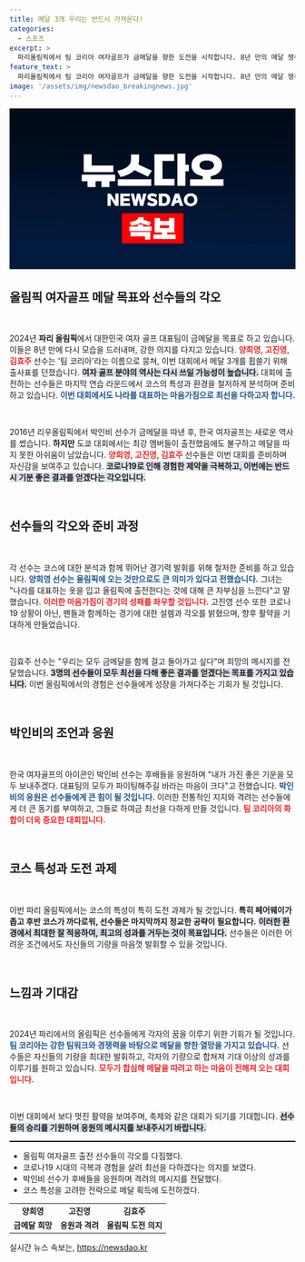 ```yaml
---
title: 메달 3개 우리는 반드시 가져온다!
categories:
  - 스포츠
excerpt: >
  파리올림픽에서 팀 코리아 여자골프가 금메달을 향한 도전을 시작합니다. 8년 만의 메달 쟁취를 다짐한 양희영, 고진영, 김효주의 뜨거운 열정이 주목받고 있습니다!
feature_text: >
  파리올림픽에서 팀 코리아 여자골프가 금메달을 향한 도전을 시작합니다. 8년 만의 메달 쟁취를 다짐한 양희영, 고진영, 김효주의 뜨거운 열정이 주목받고 있습니다!
image: '/assets/img/newsdao_breakingnews.jpg'
---
```


<p><img src="/assets/img/newsdao_breakingnews.jpg" alt="firstkoreanews 속보" /></p>

<h2 data-ke-size="size26">올림픽 여자골프 메달 목표와 선수들의 각오</h2>

<p data-ke-size="size16">&nbsp;</p>

<p data-ke-size="size16">2024년 <b>파리 올림픽</b>에서 대한민국 여자 골프 대표팀이 금메달을 목표로 하고 있습니다. 이들은 8년 만에 다시 모습을 드러내며, 강한 의지를 다지고 있습니다. <b><span style="color: #ee2323;">양희영, 고진영, 김효주</span></b> 선수는 '팀 코리아'라는 이름으로 뭉쳐, 이번 대회에서 메달 3개를 휩쓸기 위해 출사표를 던졌습니다. <b><span style="background-color: #21538527;">여자 골프 분야의 역사는 다시 쓰일 가능성이 높습니다.</span></b> 대회에 출전하는 선수들은 마지막 연습 라운드에서 코스의 특성과 환경을 철저하게 분석하며 준비하고 있습니다. <b><span style="color: #1a5490;">이번 대회에서도 나라를 대표하는 마음가짐으로 최선을 다하고자 합니다.</span></b></p>

<p data-ke-size="size16">&nbsp;</p>

<p data-ke-size="size16">2016년 리우올림픽에서 박인비 선수가 금메달을 따낸 후, 한국 여자골프는 새로운 역사를 썼습니다. <b>하지만</b> 도쿄 대회에서는 최강 멤버들이 출전했음에도 불구하고 메달을 따지 못한 아쉬움이 남았습니다. <b><span style="color: #ee2323;">양희영, 고진영, 김효주</span></b> 선수들은 이번 대회를 준비하며 자신감을 보여주고 있습니다. <b><span style="background-color: #21538527;">코로나19로 인해 경험한 제약을 극복하고, 이번에는 반드시 기분 좋은 결과를 얻겠다는 각오입니다.</span></b></p>

<p data-ke-size="size16">&nbsp;</p>

<h2 data-ke-size="size26">선수들의 각오와 준비 과정</h2>

<p data-ke-size="size16">&nbsp;</p>

<p data-ke-size="size16">각 선수는 코스에 대한 분석과 함께 뛰어난 경기력 발휘를 위해 철저한 준비를 하고 있습니다. <b><span style="color: #1a5490;">양희영 선수는 올림픽에 오는 것만으로도 큰 의미가 있다고 전했습니다.</span></b> 그녀는 "나라를 대표하는 옷을 입고 올림픽에 출전한다는 것에 대해 큰 자부심을 느낀다"고 말했습니다. <b><span style="color: #ee2323;">이러한 마음가짐이 경기의 성패를 좌우할 것입니다.</span></b> 고진영 선수 또한 코로나19 상황이 아닌, 팬들과 함께하는 경기에 대한 설렘과 각오를 밝혔으며, 향후 활약을 기대하게 만들었습니다.</p>

<p data-ke-size="size16">&nbsp;</p>

<p data-ke-size="size16">김효주 선수는 "우리는 모두 금메달을 함께 걸고 돌아가고 싶다"며 희망의 메시지를 전달했습니다. <b><span style="background-color: #21538527;">3명의 선수들이 모두 최선을 다해 좋은 결과를 얻겠다는 목표를 가지고 있습니다.</span></b> 이번 올림픽에서의 경험은 선수들에게 성장을 가져다주는 기회가 될 것입니다.</p>

<p data-ke-size="size16">&nbsp;</p>

<h2 data-ke-size="size26">박인비의 조언과 응원</h2>

<p data-ke-size="size16">&nbsp;</p>

<p data-ke-size="size16">한국 여자골프의 아이콘인 박인비 선수는 후배들을 응원하며 "내가 가진 좋은 기운을 모두 보내주겠다. 대표팀의 모두가 파이팅해주길 바라는 마음이 크다"고 전했습니다. <b><span style="color: #1a5490;">박인비의 응원은 선수들에게 큰 힘이 될 것입니다.</span></b> 이러한 전통적인 지지와 격려는 선수들에게 더 큰 동기를 부여하고, 그들로 하여금 최선을 다하게 만들 것입니다. <b><span style="color: #ee2323;">팀 코리아의 화합이 더욱 중요한 대회입니다.</span></b></p>

<p data-ke-size="size16">&nbsp;</p>

<h2 data-ke-size="size26">코스 특성과 도전 과제</h2>

<p data-ke-size="size16">&nbsp;</p>

<p data-ke-size="size16">이번 파리 올림픽에서는 코스의 특성이 특히 도전 과제가 될 것입니다. <b>특히 페어웨이가 좁고 후반 코스가 까다로워, 선수들은 마지막까지 정교한 공략이 필요합니다.</b> <b><span style="background-color: #21538527;">이러한 환경에서 최대한 잘 적응하여, 최고의 성과를 거두는 것이 목표입니다.</span></b> 선수들은 이러한 어려운 조건에서도 자신들의 기량을 마음껏 발휘할 수 있을 것입니다.</p>

<p data-ke-size="size16">&nbsp;</p>

<h2 data-ke-size="size26">느낌과 기대감</h2>

<p data-ke-size="size16">&nbsp;</p>

<p data-ke-size="size16">2024년 파리에서의 올림픽은 선수들에게 각자의 꿈을 이루기 위한 기회가 될 것입니다. <b><span style="color: #1a5490;">팀 코리아는 강한 팀워크와 경쟁력을 바탕으로 메달을 향한 열망을 가지고 있습니다.</span></b> 선수들은 자신들의 기량을 최대한 발휘하고, 각자의 기량으로 합쳐져 기대 이상의 성과를 이루기를 원하고 있습니다. <b><span style="color: #ee2323;">모두가 합심해 메달을 따려고 하는 마음이 전해져 오는 대회입니다.</span></b></p>

<p data-ke-size="size16">&nbsp;</p>

<p data-ke-size="size16">이번 대회에서 보다 멋진 활약을 보여주며, 축제와 같은 대회가 되기를 기대합니다. <b><span style="background-color: #21538527;">선수들의 승리를 기원하며 응원의 메시지를 보내주시기 바랍니다.</span></b></p>

<hr style="height: 2px; border: none; background-color: black;">

<ul>
  <li>올림픽 여자골프 출전 선수들이 각오를 다짐했다.</li>
  <li>코로나19 시대의 극복과 경험을 살려 최선을 다하겠다는 의지를 보였다.</li>
  <li>박인비 선수가 후배들을 응원하며 격려의 메시지를 전달했다.</li>
  <li>코스 특성을 고려한 전략으로 메달 획득에 도전하겠다.</li>
</ul>

<table style="width: 100%; border-collapse: collapse;">
  <tr>
    <td style="text-align: center; height: 17px;"><b>양희영</b></td>
    <td style="text-align: center; height: 17px;"><b>고진영</b></td>
    <td style="text-align: center; height: 17px;"><b>김효주</b></td>
  </tr>
  <tr>
    <td style="text-align: center; height: 17px;"><b>금메달 희망</b></td>
    <td style="text-align: center; height: 17px;"><b>응원과 격려</b></td>
    <td style="text-align: center; height: 17px;"><b>올림픽 도전 의지</b></td>
  </tr>
</table>
실시간 뉴스 속보는, <a href="https://newsdao.kr" rel="dofollow">https://newsdao.kr</a>


